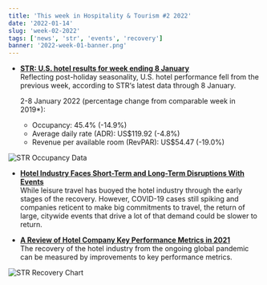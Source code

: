 ```yaml
---
title: 'This week in Hospitality & Tourism #2 2022'
date: '2022-01-14'
slug: 'week-02-2022'
tags: ['news', 'str', 'events', 'recovery']
banner: '2022-week-01-banner.png'
---
```


- **[STR: U.S. hotel results for week ending 8 January](https://str.com/press-release/str-us-hotel-results-week-ending-8-january)**  
  Reflecting post-holiday seasonality, U.S. hotel performance fell from the previous week, according to STR‘s latest data through 8 January.

  2-8 January 2022 (percentage change from comparable week in 2019\*):

  - Occupancy: 45.4% (-14.9%)
  - Average daily rate (ADR): US$119.92 (-4.8%)
  - Revenue per available room (RevPAR): US$54.47 (-19.0%)

![STR Occupancy Data](/images/blogimages/2022-week-02-occupancy.png)

- **[Hotel Industry Faces Short-Term and Long-Term Disruptions With Events](https://www.costar.com/article/734502807/hotel-industry-faces-short-term-and-long-term-disruptions-with-events?utm_source=Nevistas)**  
  While leisure travel has buoyed the hotel industry through the early stages of the recovery. However, COVID-19 cases still spiking and companies reticent to make big commitments to travel, the return of large, citywide events that drive a lot of that demand could be slower to return.

- **[A Review of Hotel Company Key Performance Metrics in 2021](https://www.costar.com/article/967525690)**  
  The recovery of the hotel industry from the ongoing global pandemic can be measured by improvements to key performance metrics.

![STR Recovery Chart](/images/blogimages/2022-week-02-str-recovery-chart.jpg)
